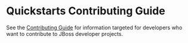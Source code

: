 Quickstarts Contributing Guide
==============================

See the [Contributing Guide](https://github.com/jboss-developer/jboss-developer-shared-resources/blob/master/guides/CONTRIBUTING.md#jboss-developer-contributing-guide) for information targeted for developers who want to contribute to JBoss developer projects.
